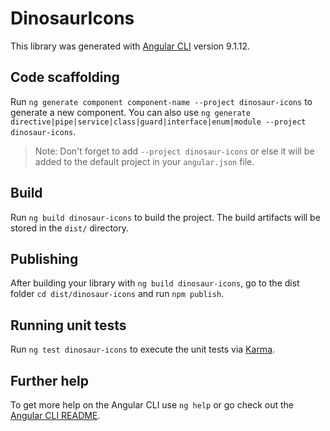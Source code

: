 # DinosaurIcons

This library was generated with [Angular CLI](https://github.com/angular/angular-cli) version 9.1.12.

## Code scaffolding

Run `ng generate component component-name --project dinosaur-icons` to generate a new component. You can also use `ng generate directive|pipe|service|class|guard|interface|enum|module --project dinosaur-icons`.
> Note: Don't forget to add `--project dinosaur-icons` or else it will be added to the default project in your `angular.json` file. 

## Build

Run `ng build dinosaur-icons` to build the project. The build artifacts will be stored in the `dist/` directory.

## Publishing

After building your library with `ng build dinosaur-icons`, go to the dist folder `cd dist/dinosaur-icons` and run `npm publish`.

## Running unit tests

Run `ng test dinosaur-icons` to execute the unit tests via [Karma](https://karma-runner.github.io).

## Further help

To get more help on the Angular CLI use `ng help` or go check out the [Angular CLI README](https://github.com/angular/angular-cli/blob/master/README.md).
